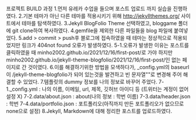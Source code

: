 프로젝트 BUILD 과정
1.먼저 유레카 수업을 들으며 포스트 업로드 까지 실습을 진행하였다.
2.기본 테마가 아닌 다른 테마를 적용시키기 위해 http://jekyllthemes.org/ 사이트에서 테마를 탐색하였다.
3.Jekyll BlogFolio Theme 선택하였고, bloggame 폴더에 git clone하여 복사하였다.
4.gemfile을 제외한 다른 파일들을 blog 파일에 붙여넣었다.
5.add > commit > push후 블로그에 접속하였을 때 테마는 정상적으로 적용되었지만 링크가 404not found 오류가 발생하였다.
5-1.오류가 발생한 이유는 포스트를 클릭하였을 때 minho2002.github.io/2021/12/16/first-post/로 가야 하지만 minho2002.github.io/jekyll-theme-blogfolio/2021/12/16/first-post/인 없는 페이지로 간 것이였다.
6.이를 해결하기위한 방법을 모색하다가, _config.yml의 baseurl이 /jekyll-theme-blogfolio가 되어 있는것을 발견하고 빈 문자열""로 변경해 주어 해결할 수 있었다.
7.템플릿의 dummy 정보를 나의 정보로 바꾸어 주었다.
7-1._config.yml : 나의 이름, 이메일, url, 제목, 깃허브 아이디 등 (트위터는 계정이 없어 설정 X)
7-2.data/about.json : about(나의 정보 : 학번 이름)
7-3.data/header.json : 학번
7-4.data/portfolio.json : 포트폴리오(아직까지 만든 포트폴리오가 없으므로 none으로 설정)
8.Jekyll, Markdown에 대해 정리한 포스트를 업로드하였다.
